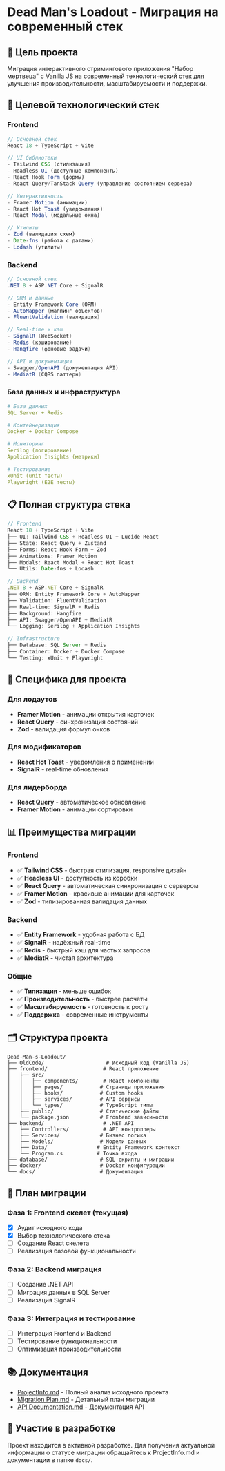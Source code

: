 # Dead Man's Loadout - Миграция на современный стек

## 🎯 Цель проекта

Миграция интерактивного стримингового приложения "Набор мертвеца" с Vanilla JS на современный технологический стек для улучшения производительности, масштабируемости и поддержки.

## 🚀 Целевой технологический стек

### Frontend
```typescript
// Основной стек
React 18 + TypeScript + Vite

// UI библиотеки
- Tailwind CSS (стилизация)
- Headless UI (доступные компоненты)
- React Hook Form (формы)
- React Query/TanStack Query (управление состоянием сервера)

// Интерактивность
- Framer Motion (анимации)
- React Hot Toast (уведомления)
- React Modal (модальные окна)

// Утилиты
- Zod (валидация схем)
- Date-fns (работа с датами)
- Lodash (утилиты)
```

### Backend
```csharp
// Основной стек
.NET 8 + ASP.NET Core + SignalR

// ORM и данные
- Entity Framework Core (ORM)
- AutoMapper (маппинг объектов)
- FluentValidation (валидация)

// Real-time и кэш
- SignalR (WebSocket)
- Redis (кэширование)
- Hangfire (фоновые задачи)

// API и документация
- Swagger/OpenAPI (документация API)
- MediatR (CQRS паттерн)
```

### База данных и инфраструктура
```yaml
# База данных
SQL Server + Redis

# Контейнеризация
Docker + Docker Compose

# Мониторинг
Serilog (логирование)
Application Insights (метрики)

# Тестирование
xUnit (unit тесты)
Playwright (E2E тесты)
```

## 📋 Полная структура стека

```typescript
// Frontend
React 18 + TypeScript + Vite
├── UI: Tailwind CSS + Headless UI + Lucide React
├── State: React Query + Zustand
├── Forms: React Hook Form + Zod
├── Animations: Framer Motion
├── Modals: React Modal + React Hot Toast
└── Utils: Date-fns + Lodash

// Backend  
.NET 8 + ASP.NET Core + SignalR
├── ORM: Entity Framework Core + AutoMapper
├── Validation: FluentValidation
├── Real-time: SignalR + Redis
├── Background: Hangfire
├── API: Swagger/OpenAPI + MediatR
└── Logging: Serilog + Application Insights

// Infrastructure
├── Database: SQL Server + Redis
├── Container: Docker + Docker Compose
└── Testing: xUnit + Playwright
```

## 🎨 Специфика для проекта

### Для лодаутов
- **Framer Motion** - анимации открытия карточек
- **React Query** - синхронизация состояний
- **Zod** - валидация формул очков

### Для модификаторов
- **React Hot Toast** - уведомления о применении
- **SignalR** - real-time обновления

### Для лидерборда
- **React Query** - автоматическое обновление
- **Framer Motion** - анимации сортировки

## 📊 Преимущества миграции

### Frontend
- ✅ **Tailwind CSS** - быстрая стилизация, responsive дизайн
- ✅ **Headless UI** - доступность из коробки
- ✅ **React Query** - автоматическая синхронизация с сервером
- ✅ **Framer Motion** - красивые анимации для карточек
- ✅ **Zod** - типизированная валидация данных

### Backend
- ✅ **Entity Framework** - удобная работа с БД
- ✅ **SignalR** - надёжный real-time
- ✅ **Redis** - быстрый кэш для частых запросов
- ✅ **MediatR** - чистая архитектура

### Общие
- ✅ **Типизация** - меньше ошибок
- ✅ **Производительность** - быстрее расчёты
- ✅ **Масштабируемость** - готовность к росту
- ✅ **Поддержка** - современные инструменты

## 🗂️ Структура проекта

```
Dead-Man-s-Loadout/
├── OldСode/                    # Исходный код (Vanilla JS)
├── frontend/                  # React приложение
│   ├── src/
│   │   ├── components/        # React компоненты
│   │   ├── pages/            # Страницы приложения
│   │   ├── hooks/            # Custom hooks
│   │   ├── services/         # API сервисы
│   │   └── types/            # TypeScript типы
│   ├── public/               # Статические файлы
│   └── package.json          # Frontend зависимости
├── backend/                   # .NET API
│   ├── Controllers/           # API контроллеры
│   ├── Services/             # Бизнес логика
│   ├── Models/               # Модели данных
│   ├── Data/                # Entity Framework контекст
│   └── Program.cs           # Точка входа
├── database/                 # SQL скрипты и миграции
├── docker/                   # Docker конфигурации
└── docs/                     # Документация
```

## 🚀 План миграции

### Фаза 1: Frontend скелет (текущая)
- [x] Аудит исходного кода
- [x] Выбор технологического стека
- [ ] Создание React скелета
- [ ] Реализация базовой функциональности

### Фаза 2: Backend миграция
- [ ] Создание .NET API
- [ ] Миграция данных в SQL Server
- [ ] Реализация SignalR

### Фаза 3: Интеграция и тестирование
- [ ] Интеграция Frontend и Backend
- [ ] Тестирование функциональности
- [ ] Оптимизация производительности

## 📚 Документация

- [ProjectInfo.md](./ProjectInfo.md) - Полный анализ исходного проекта
- [Migration Plan.md](./docs/Migration-Plan.md) - Детальный план миграции
- [API Documentation.md](./docs/API-Documentation.md) - Документация API

## 🤝 Участие в разработке

Проект находится в активной разработке. Для получения актуальной информации о статусе миграции обращайтесь к ProjectInfo.md и документации в папке `docs/`.
